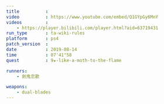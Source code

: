 ```yaml
---
title          :
video          : https://www.youtube.com/embed/Q1GYpGy6MnY
videos         :
    - https://player.bilibili.com/player.html?aid=63719431
run_type       : ta-wiki-rules
platform       : ps4
patch_version  :
date           : 2019-08-14
time           : 07'41"58
quest          : 9★-like-a-moth-to-the-flame

runners:
    - 劍鬼恋歌

weapons:
    - dual-blades
---
```


